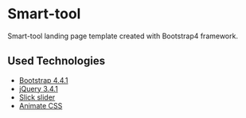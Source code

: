 # Smart-tool

Smart-tool landing page template created with Bootstrap4 framework.

## Used Technologies 
- [Bootstrap 4.4.1](https://getbootstrap.com/docs/4.4/getting-started/download/)
- [jQuery 3.4.1](https://jquery.com/download/)
- [Slick slider](https://kenwheeler.github.io/slick/)
- [Animate CSS](https://daneden.github.io/animate.css/)

